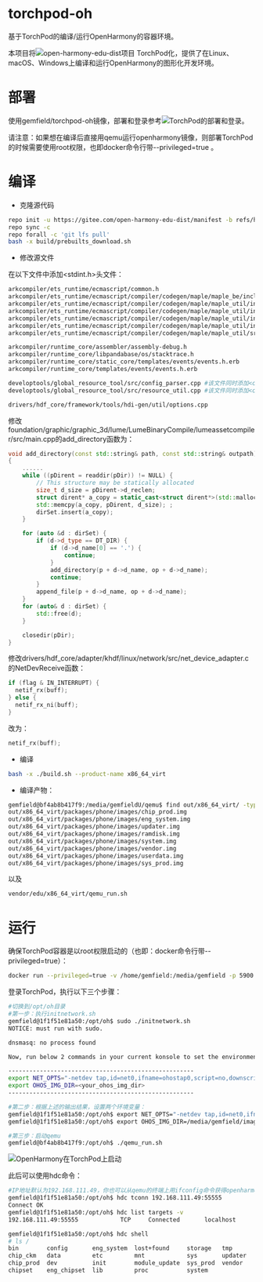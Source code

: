 # torchpod-oh
基于TorchPod的编译/运行OpenHarmony的容器环境。

本项目将![open-harmony-edu-dist项目](https://gitee.com/open-harmony-edu-dist) TorchPod化，提供了在Linux、macOS、Windows上编译和运行OpenHarmony的图形化开发环境。


# 部署
使用gemfield/torchpod-oh镜像，部署和登录参考![TorchPod的部署和登录](https://github.com/DeepVAC/TorchPod?tab=readme-ov-file#%E9%83%A8%E7%BD%B2%E5%92%8C%E8%BF%90%E8%A1%8Ctorchpod)。

请注意：如果想在编译后直接用qemu运行openharmony镜像，则部署TorchPod的时候需要使用root权限，也即docker命令行带--privileged=true 。

# 编译
- 克隆源代码
```bash
repo init -u https://gitee.com/open-harmony-edu-dist/manifest -b refs/heads/OpenHarmony-5.0.2-Release --no-repo-verify
repo sync -c
repo forall -c 'git lfs pull'
bash -x build/prebuilts_download.sh
```
- 修改源文件

在以下文件中添加<stdint.h>头文件：
```bash
arkcompiler/ets_runtime/ecmascript/common.h
arkcompiler/ets_runtime/ecmascript/compiler/codegen/maple/maple_be/include/cg/x86_64/assembler/util.h
arkcompiler/ets_runtime/ecmascript/compiler/codegen/maple/maple_util/include/file_layout.h
arkcompiler/ets_runtime/ecmascript/compiler/codegen/maple/maple_util/include/namemangler.h
arkcompiler/ets_runtime/ecmascript/compiler/codegen/maple/maple_util/include/profile_type.h
arkcompiler/ets_runtime/ecmascript/compiler/codegen/maple/maple_util/include/utils.h
arkcompiler/ets_runtime/ecmascript/compiler/codegen/maple/maple_util/src/mpl_logging.cpp #该文件同时添加<cstring>头文件

arkcompiler/runtime_core/assembler/assembly-debug.h
arkcompiler/runtime_core/libpandabase/os/stacktrace.h
arkcompiler/runtime_core/static_core/templates/events/events.h.erb
arkcompiler/runtime_core/templates/events/events.h.erb

developtools/global_resource_tool/src/config_parser.cpp #该文件同时添加<cstring>头文件
developtools/global_resource_tool/src/resource_util.cpp #该文件同时添加<cstring>头文件

drivers/hdf_core/framework/tools/hdi-gen/util/options.cpp
```

修改foundation/graphic/graphic_3d/lume/LumeBinaryCompile/lumeassetcompiler/src/main.cpp的add_directory函数为：
```c++
void add_directory(const std::string& path, const std::string& outpath)
{
    ......
    while ((pDirent = readdir(pDir)) != NULL) {
        // This structure may be statically allocated
        size_t d_size = pDirent->d_reclen;
        struct dirent* a_copy = static_cast<struct dirent*>(std::malloc(d_size));
        std::memcpy(a_copy, pDirent, d_size); ;
        dirSet.insert(a_copy);
    }

    for (auto &d : dirSet) {
        if (d->d_type == DT_DIR) {
            if (d->d_name[0] == '.') {
                continue;
            }
            add_directory(p + d->d_name, op + d->d_name);
            continue;
        }
        append_file(p + d->d_name, op + d->d_name);
    }
    for (auto& d : dirSet) {
        std::free(d);
    }

    closedir(pDir);
}
```

修改drivers/hdf_core/adapter/khdf/linux/network/src/net_device_adapter.c的NetDevReceive函数：
```c++
if (flag & IN_INTERRUPT) {
  netif_rx(buff);
} else {
  netif_rx_ni(buff);
}
```
改为：
```c++
netif_rx(buff);
```

- 编译
```bash
bash -x ./build.sh --product-name x86_64_virt
```

- 编译产物：
```bash
gemfield@bf4ab8b417f9:/media/gemfieldU/qemu$ find out/x86_64_virt/ -type f -name *.img
out/x86_64_virt/packages/phone/images/chip_prod.img
out/x86_64_virt/packages/phone/images/eng_system.img
out/x86_64_virt/packages/phone/images/updater.img
out/x86_64_virt/packages/phone/images/ramdisk.img
out/x86_64_virt/packages/phone/images/system.img
out/x86_64_virt/packages/phone/images/vendor.img
out/x86_64_virt/packages/phone/images/userdata.img
out/x86_64_virt/packages/phone/images/sys_prod.img
```
以及
```bash
vendor/edu/x86_64_virt/qemu_run.sh
```

# 运行
确保TorchPod容器是以root权限启动的（也即：docker命令行带--privileged=true）：
```bash
docker run --privileged=true -v /home/gemfield:/media/gemfield -p 5900:5900 -eTORCHPOD_MODE=VNC -ePROTOCOL=X11 gemfield/torchpod-oh
```
登录TorchPod，执行以下三个步骤：
```bash
#切换到/opt/oh目录
#第一步：执行initnetwork.sh
gemfield@1f1f51e81a50:/opt/oh$ sudo ./initnetwork.sh 
NOTICE: must run with sudo.

dnsmasq: no process found

Now, run below 2 commands in your current konsole to set the environment variables: 

-----------------------------------------------------
export NET_OPTS="-netdev tap,id=net0,ifname=ohostap0,script=no,downscript=no -device virtio-net-pci,netdev=net0,mac=70:30:10:02:18:06" 
export OHOS_IMG_DIR=<your_ohos_img_dir>
-----------------------------------------------------

#第二步：根据上述的输出结果，设置两个环境变量：
gemfield@1f1f51e81a50:/opt/oh$ export NET_OPTS="-netdev tap,id=net0,ifname=ohostap0,script=no,downscript=no -device virtio-net-pci,netdev=net0,mac=70:30:10:02:18:06"
gemfield@1f1f51e81a50:/opt/oh$ export OHOS_IMG_DIR=/media/gemfield/images/

#第三步：启动qemu
gemfield@bf4ab8b417f9:/opt/oh$ ./qemu_run.sh
```

![OpenHarmony在TorchPod上启动](https://github.com/user-attachments/assets/29dc21c2-28a9-48ed-994d-2d1d6e60a483)


此后可以使用hdc命令：
```bash
#IP地址默认为192.168.111.49，你也可以从qemu的终端上用ifconfig命令获得openharmony的IP地址
gemfield@1f1f51e81a50:/opt/oh$ hdc tconn 192.168.111.49:55555
Connect OK
gemfield@1f1f51e81a50:/opt/oh$ hdc list targets -v
192.168.111.49:55555            TCP     Connected       localhost

gemfield@1f1f51e81a50:/opt/oh$ hdc shell 
# ls /
bin        config       eng_system  lost+found     storage   tmp      
chip_ckm   data         etc         mnt            sys       updater  
chip_prod  dev          init        module_update  sys_prod  vendor   
chipset    eng_chipset  lib         proc           system
```



